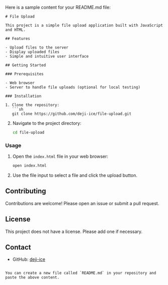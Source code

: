Here is a sample content for your README.md file:

```plaintext
# File Upload

This project is a simple file upload application built with JavaScript and HTML.

## Features

- Upload files to the server
- Display uploaded files
- Simple and intuitive user interface

## Getting Started

### Prerequisites

- Web browser
- Server to handle file uploads (optional for local testing)

### Installation

1. Clone the repository:
   ```sh
   git clone https://github.com/deji-ice/file-upload.git
   ```
2. Navigate to the project directory:
   ```sh
   cd file-upload
   ```

### Usage

1. Open the `index.html` file in your web browser:
   ```sh
   open index.html
   ```
2. Use the file input to select a file and click the upload button.

## Contributing

Contributions are welcome! Please open an issue or submit a pull request.

## License

This project does not have a license. Please add one if necessary.

## Contact

- GitHub: [deji-ice](https://github.com/deji-ice)
```

You can create a new file called `README.md` in your repository and paste the above content.
